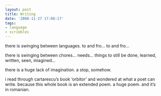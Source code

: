 ```yaml
---
layout: post
title: Writing
date: '2008-11-27 17:08:17'
tags:
- language
- scribbles
---
```



there is swinging between languages. to and fro… to and fro…

there is swinging between chores… needs… things to still be done, learned, written, seen, imagined…

there is a huge lack of imagination. a stop, somehow.

i read through cartarescu’s book ‘orbitor’ and wondered at what a poet can write. because this whole book is an extended poem. a huge poem. and it’s in romanian.


